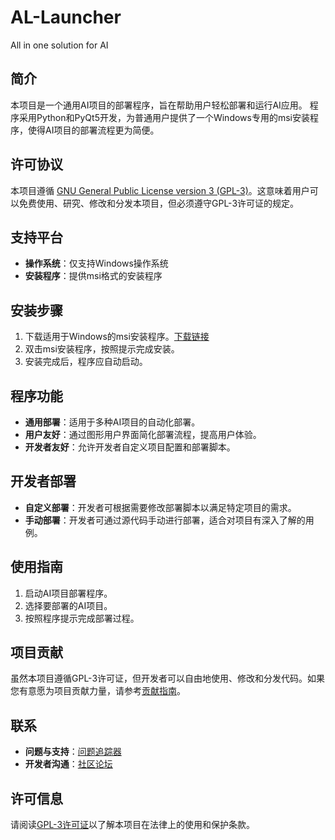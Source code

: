 ﻿# AL-Launcher
All in one solution for AI

## 简介

本项目是一个通用AI项目的部署程序，旨在帮助用户轻松部署和运行AI应用。
程序采用Python和PyQt5开发，为普通用户提供了一个Windows专用的msi安装程序，使得AI项目的部署流程更为简便。

## 许可协议

本项目遵循 [GNU General Public License version 3 (GPL-3)](https://www.gnu.org/licenses/gpl-3.0.txt)。这意味着用户可以免费使用、研究、修改和分发本项目，但必须遵守GPL-3许可证的规定。

## 支持平台

- **操作系统**：仅支持Windows操作系统
- **安装程序**：提供msi格式的安装程序

## 安装步骤

1. 下载适用于Windows的msi安装程序。[下载链接](#)
2. 双击msi安装程序，按照提示完成安装。
3. 安装完成后，程序应自动启动。

## 程序功能

- **通用部署**：适用于多种AI项目的自动化部署。
- **用户友好**：通过图形用户界面简化部署流程，提高用户体验。
- **开发者友好**：允许开发者自定义项目配置和部署脚本。

## 开发者部署

- **自定义部署**：开发者可根据需要修改部署脚本以满足特定项目的需求。
- **手动部署**：开发者可通过源代码手动进行部署，适合对项目有深入了解的用例。

## 使用指南

1. 启动AI项目部署程序。
2. 选择要部署的AI项目。
3. 按照程序提示完成部署过程。


## 项目贡献

虽然本项目遵循GPL-3许可证，但开发者可以自由地使用、修改和分发代码。如果您有意愿为项目贡献力量，请参考[贡献指南](CONTRIBUTING.md)。

## 联系

- **问题与支持**：[问题追踪器](docs/issue.md)
- **开发者沟通**：[社区论坛](FORUM)

## 许可信息

请阅读[GPL-3许可证](LICENSE)以了解本项目在法律上的使用和保护条款。
